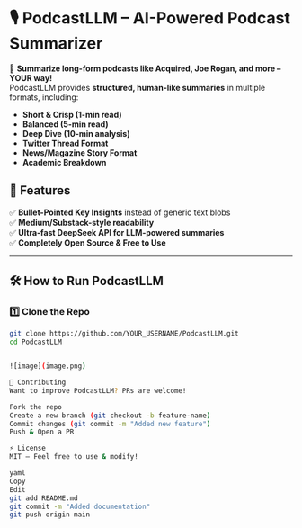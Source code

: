 # 🎙 PodcastLLM – AI-Powered Podcast Summarizer
🚀 **Summarize long-form podcasts like Acquired, Joe Rogan, and more – YOUR way!**  
PodcastLLM provides **structured, human-like summaries** in multiple formats, including:
- **Short & Crisp (1-min read)**
- **Balanced (5-min read)**
- **Deep Dive (10-min analysis)**
- **Twitter Thread Format**
- **News/Magazine Story Format**
- **Academic Breakdown**

## 🌟 Features
✅ **Bullet-Pointed Key Insights** instead of generic text blobs  
✅ **Medium/Substack-style readability**  
✅ **Ultra-fast DeepSeek API for LLM-powered summaries**  
✅ **Completely Open Source & Free to Use**  

---

## 🛠 How to Run PodcastLLM  
### **1️⃣ Clone the Repo**
```bash
git clone https://github.com/YOUR_USERNAME/PodcastLLM.git
cd PodcastLLM


![image](image.png)

🤝 Contributing
Want to improve PodcastLLM? PRs are welcome!

Fork the repo
Create a new branch (git checkout -b feature-name)
Commit changes (git commit -m "Added new feature")
Push & Open a PR

⚡ License
MIT – Feel free to use & modify!

yaml
Copy
Edit
git add README.md
git commit -m "Added documentation"
git push origin main